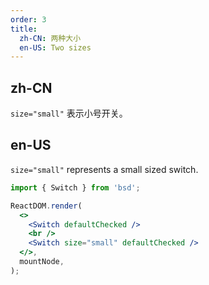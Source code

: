 ```yaml
---
order: 3
title:
  zh-CN: 两种大小
  en-US: Two sizes
---
```


## zh-CN

`size="small"` 表示小号开关。

## en-US

`size="small"` represents a small sized switch.

```jsx
import { Switch } from 'bsd';

ReactDOM.render(
  <>
    <Switch defaultChecked />
    <br />
    <Switch size="small" defaultChecked />
  </>,
  mountNode,
);
```
